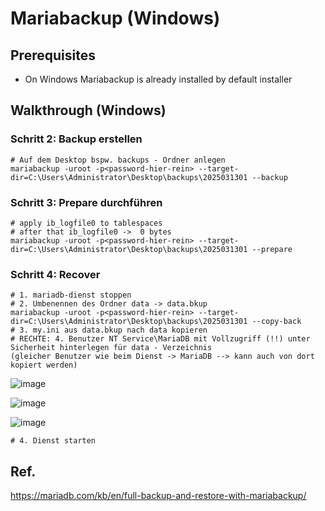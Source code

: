 # Mariabackup (Windows) 

## Prerequisites 

 * On Windows Mariabackup is already installed by default installer

## Walkthrough (Windows)

### Schritt 2: Backup erstellen 

```
# Auf dem Desktop bspw. backups - Ordner anlegen 
mariabackup -uroot -p<password-hier-rein> --target-dir=C:\Users\Administrator\Desktop\backups\2025031301 --backup
```

### Schritt 3: Prepare durchführen 

```
# apply ib_logfile0 to tablespaces 
# after that ib_logfile0 ->  0 bytes
mariabackup -uroot -p<password-hier-rein> --target-dir=C:\Users\Administrator\Desktop\backups\2025031301 --prepare 
```

### Schritt 4: Recover 

```
# 1. mariadb-dienst stoppen
# 2. Umbenennen des Ordner data -> data.bkup  
mariabackup -uroot -p<password-hier-rein> --target-dir=C:\Users\Administrator\Desktop\backups\2025031301 --copy-back
# 3. my.ini aus data.bkup nach data kopieren
# RECHTE: 4. Benutzer NT Service\MariaDB mit Vollzugriff (!!) unter Sicherheit hinterlegen für data - Verzeichnis
(gleicher Benutzer wie beim Dienst -> MariaDB --> kann auch von dort kopiert werden)
```

![image](https://github.com/user-attachments/assets/6954c268-6b18-4bb1-a270-45c42abec69b)

![image](https://github.com/user-attachments/assets/7eb4499c-a21d-4f29-b083-5b94bad4d2e8)

![image](https://github.com/user-attachments/assets/3f47f9b6-bff0-4e8b-9349-865de916e04f)

```
# 4. Dienst starten 
```

## Ref. 
https://mariadb.com/kb/en/full-backup-and-restore-with-mariabackup/
